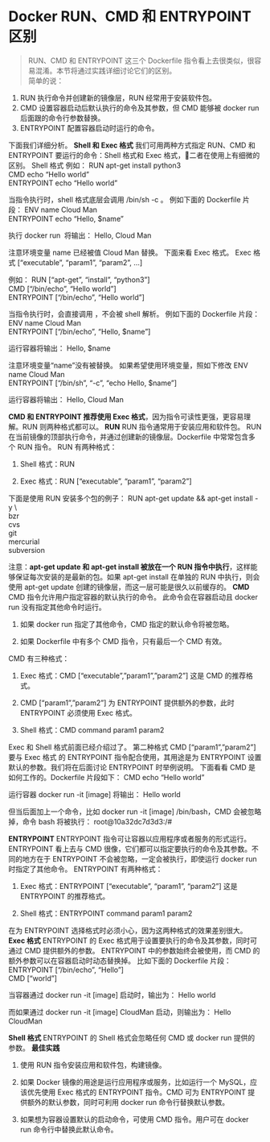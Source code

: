 # Docker RUN、CMD 和 ENTRYPOINT区别

> RUN、CMD 和 ENTRYPOINT 这三个 Dockerfile 指令看上去很类似，很容易混淆。本节将通过实践详细讨论它们的区别。  
简单的说：
1. RUN 执行命令并创建新的镜像层，RUN 经常用于安装软件包。
2. CMD 设置容器启动后默认执行的命令及其参数，但 CMD 能够被 docker run 后面跟的命令行参数替换。
3. ENTRYPOINT 配置容器启动时运行的命令。

下面我们详细分析。
**Shell 和 Exec 格式**
我们可用两种方式指定 RUN、CMD 和 ENTRYPOINT 要运行的命令：Shell 格式和 Exec 格式，二者在使用上有细微的区别。
Shell 格式
<instruction> <command>
例如：
RUN apt-get install python3  
CMD echo “Hello world”  
ENTRYPOINT echo “Hello world” 

当指令执行时，shell 格式底层会调用 /bin/sh -c <command> 。
例如下面的 Dockerfile 片段：
ENV name Cloud Man  
ENTRYPOINT echo “Hello, $name” 

执行 docker run <image> 将输出：
Hello, Cloud Man
 
注意环境变量 name 已经被值 Cloud Man 替换。
下面来看 Exec 格式。
Exec 格式
<instruction> [“executable”, “param1”, “param2”, …]
 
例如：
RUN [“apt-get”, “install”, “python3”]  
CMD [“/bin/echo”, “Hello world”]  
ENTRYPOINT [“/bin/echo”, “Hello world”]
 
当指令执行时，会直接调用 <command>，不会被 shell 解析。
例如下面的 Dockerfile 片段：
ENV name Cloud Man  
ENTRYPOINT [“/bin/echo”, “Hello, $name”]
 
运行容器将输出：
Hello, $name
 
注意环境变量“name”没有被替换。
如果希望使用环境变量，照如下修改
ENV name Cloud Man  
ENTRYPOINT [“/bin/sh”, “-c”, “echo Hello, $name”]
 
运行容器将输出：
Hello, Cloud Man
 
**CMD 和 ENTRYPOINT 推荐使用 Exec 格式**，因为指令可读性更强，更容易理解。RUN 则两种格式都可以。
**RUN**
RUN 指令通常用于安装应用和软件包。
RUN 在当前镜像的顶部执行命令，并通过创建新的镜像层。Dockerfile 中常常包含多个 RUN 指令。
RUN 有两种格式：
1. Shell 格式：RUN

2. Exec 格式：RUN [“executable”, “param1”, “param2”]

下面是使用 RUN 安装多个包的例子：
RUN apt-get update && apt-get install -y \  
 bzr \
 cvs \
 git \
 mercurial \
 subversion
 
注意：**apt-get update 和 apt-get install 被放在一个 RUN 指令中执行**，这样能够保证每次安装的是最新的包。如果 apt-get install 在单独的 RUN 中执行，则会使用 apt-get update 创建的镜像层，而这一层可能是很久以前缓存的。
**CMD**
CMD 指令允许用户指定容器的默认执行的命令。
此命令会在容器启动且 docker run 没有指定其他命令时运行。
1. 如果 docker run 指定了其他命令，CMD 指定的默认命令将被忽略。

2. 如果 Dockerfile 中有多个 CMD 指令，只有最后一个 CMD 有效。

CMD 有三种格式：
1. Exec 格式：CMD [“executable”,”param1”,”param2”]
这是 CMD 的推荐格式。

2. CMD [“param1”,”param2”] 为 ENTRYPOINT 提供额外的参数，此时 ENTRYPOINT 必须使用 Exec 格式。

3. Shell 格式：CMD command param1 param2

Exec 和 Shell 格式前面已经介绍过了。
第二种格式 CMD [“param1”,”param2”] 要与 Exec 格式 的 ENTRYPOINT 指令配合使用，其用途是为 ENTRYPOINT 设置默认的参数。我们将在后面讨论 ENTRYPOINT 时举例说明。
下面看看 CMD 是如何工作的。Dockerfile 片段如下：
CMD echo “Hello world”
 
运行容器 docker run -it [image] 将输出：
Hello world
 
但当后面加上一个命令，比如 docker run -it [image] /bin/bash，CMD 会被忽略掉，命令 bash 将被执行：
root@10a32dc7d3d3:/#
 
**ENTRYPOINT**
ENTRYPOINT 指令可让容器以应用程序或者服务的形式运行。
ENTRYPOINT 看上去与 CMD 很像，它们都可以指定要执行的命令及其参数。不同的地方在于 ENTRYPOINT 不会被忽略，一定会被执行，即使运行 docker run 时指定了其他命令。
ENTRYPOINT 有两种格式：
1. Exec 格式：ENTRYPOINT [“executable”, “param1”, “param2”] 这是 ENTRYPOINT 的推荐格式。

2. Shell 格式：ENTRYPOINT command param1 param2

在为 ENTRYPOINT 选择格式时必须小心，因为这两种格式的效果差别很大。
**Exec 格式**
ENTRYPOINT 的 Exec 格式用于设置要执行的命令及其参数，同时可通过 CMD 提供额外的参数。
ENTRYPOINT 中的参数始终会被使用，而 CMD 的额外参数可以在容器启动时动态替换掉。
比如下面的 Dockerfile 片段：
ENTRYPOINT [“/bin/echo”, “Hello”]  
CMD [“world”]
 
当容器通过 docker run -it [image] 启动时，输出为：
Hello world
 
而如果通过 docker run -it [image] CloudMan 启动，则输出为：
Hello CloudMan
 
**Shell 格式**
ENTRYPOINT 的 Shell 格式会忽略任何 CMD 或 docker run 提供的参数。
**最佳实践**
1. 使用 RUN 指令安装应用和软件包，构建镜像。

2. 如果 Docker 镜像的用途是运行应用程序或服务，比如运行一个 MySQL，应该优先使用 Exec 格式的 ENTRYPOINT 指令。CMD 可为 ENTRYPOINT 提供额外的默认参数，同时可利用 docker run 命令行替换默认参数。

3. 如果想为容器设置默认的启动命令，可使用 CMD 指令。用户可在 docker run 命令行中替换此默认命令。

